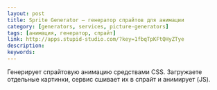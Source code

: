 ```yaml
---
layout: post
title: Sprite Generator — генератор спрайтов для анимации
category: [generators, services, picture-generators]
tags: [анимация, генератор, спрайт]
link: http://apps.stupid-studio.com/?key=1fbqTpKFtQHyZTye
description:
keywords:
---
```


<p>Генерирует спрайтовую анимацию средствами CSS. Загружаете отдельные картинки, сервис сшивает их в спрайт и анимирует (JS).</p>
